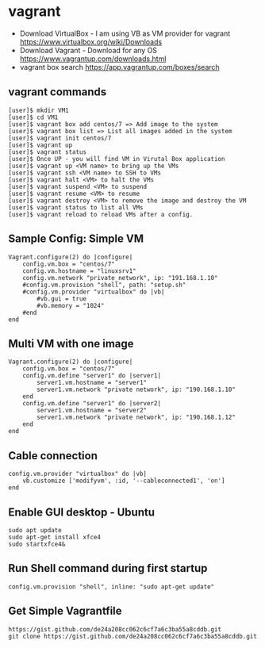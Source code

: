 # vagrant
- Download VirtualBox - I am using VB as VM provider for vagrant
  https://www.virtualbox.org/wiki/Downloads
- Download Vagrant - Download for any OS
  https://www.vagrantup.com/downloads.html
- vagrant box search
  https://app.vagrantup.com/boxes/search

## vagrant commands
    [user]$ mkdir VM1
    [user]$ cd VM1
    [user]$ vagrant box add centos/7 => Add image to the system
    [user]$ vagrant box list => List all images added in the system
    [user]$ vagrant init centos/7
    [user]$ vagrant up
    [user]$ vagrant status
    [user]$ Once UP - you will find VM in Virutal Box application
    [user]$ vagrant up <VM name> to bring up the VMs
    [user]$ vagrant ssh <VM name> to SSH to VMs
    [user]$ vagrant halt <VM> to halt the VMs
    [user]$ vagrant suspend <VM> to suspend
    [user]$ vagrant resume <VM> to resume
    [user]$ vagrant destroy <VM> to remove the image and destroy the VM
    [user]$ vagrant status to list all VMs
    [user]$ vagrant reload to reload VMs after a config.

## Sample Config: Simple VM
    Vagrant.configure(2) do |configure| 
    	config.vm.box = "centos/7"
    	config.vm.hostname = "linuxsrv1"
    	config.vm.network "private_network", ip: "191.168.1.10"
    	#config.vm.provision "shell", path: "setup.sh"
    	#config.vm.provider "virtualbox" do |vb|
    		#vb.gui = true
    		#vb.memory = "1024"
    	#end
    end

## Multi VM with one image
    Vagrant.configure(2) do |configure| 
    	config.vm.box = "centos/7"
    	config.vm.define "server1" do |server1|
    		server1.vm.hostname = "server1"
    		server1.vm.network "private network", ip: "190.168.1.10"
    	end
    	config.vm.define "server1" do |server2|
    		server1.vm.hostname = "server2"
    		server1.vm.network "private network", ip: "190.168.1.12"
    	end
    end

## Cable connection
    config.vm.provider "virtualbox" do |vb|
    	vb.customize ['modifyvm', :id, '--cableconnected1', 'on']
    end

## Enable GUI desktop - Ubuntu
    sudo apt update
    sudo apt-get install xfce4
    sudo startxfce4&
    
## Run Shell command during first startup
    config.vm.provision "shell", inline: "sudo apt-get update"

## Get Simple Vagrantfile
    https://gist.github.com/de24a208cc062c6cf7a6c3ba55a8cddb.git
    git clone https://gist.github.com/de24a208cc062c6cf7a6c3ba55a8cddb.git
